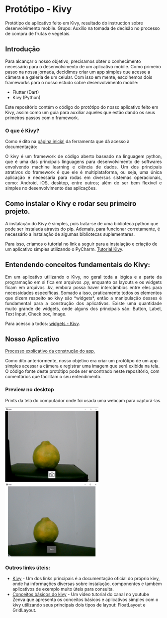 # Protótipo - Kivy

Protótipo de aplicativo feito em Kivy, resultado do instruction sobre desenvolvimento mobile.
Grupo: Auxílio na tomada de decisão no processo de compra de frutas e vegetais.

## Introdução

Para alcançar o nosso objetivo, precisamos obter o conhecimento necessário para o desenvolvimento de um aplicativo mobile. Como primeiro passo na nossa jornada, decidimos criar um app simples que acesse a câmera e a galeria de um celular. Com isso em mente, escolhemos dois frameworks para o nosso estudo sobre desenvolvimento mobile:
+ Flutter (Dart)
+ Kivy (Python)

Este repositório contém o código do protótipo do nosso aplicativo feito em Kivy, assim como um guia para auxiliar aqueles que estão dando os seus primeiros passos com o framework.

### O que é Kivy?

Como é dito na [página inicial](https://kivy.org/) da ferramenta que dá acesso à documentação:

<p align="justify">
O kivy é um framework de código aberto baseado na linguagem python, que é uma das principais linguagens para desenvolvimento de softwares envolvendo machine learning e ciência de dados. Um dos principais atrativos do framework é que ele é multiplataforma, ou seja, uma única aplicação é necessária para rodas em diversos sistemas operacionais, como: Android, iOS, desktop, entre outros; além de ser bem flexível e simples no desenvolvimento das aplicações.
<p>
  
## Como instalar o Kivy e rodar seu primeiro projeto.

A instalação do Kivy é simples, pois trata-se de uma biblioteca python que pode ser instalada através do pip. Ademais, para funcionar corretamente, é necessário a instalação de algumas bibliotecas suplementares.


Para isso, criamos o tutorial no link a seguir para a instalação e criação de um aplicativo simples utilizando o PyCharm. [Tutorial Kivy](tutorial-kivy.md).


## Entendendo conceitos fundamentais do Kivy:

<p align="justify">
Em um aplicativo utilizando o Kivy, no geral toda a lógica e a parte da programação em si fica em arquivos .py, enquanto os layouts e os widgets ficam em arquivos .kv, embora possa haver intercâmbios entre eles para necessidades específicas. Somado a isso, praticamente todos os elementos que dizem respeito ao kivy são *widgets*, então a manipulação desses é fundamental para a construção dos aplicativos. Existe uma quantidade muito grande de widgets, onde alguns dos principais são: Button, Label, Text Input, Check box, Image.
</p>

Para acesso a todos: [widgets - Kivy](https://kivy.org/doc/stable/api-kivy.uix.html).

## Nosso Aplicativo

[Processo explicativo da construção do app.](processo_explicativo.ipynb)

Como dito anteriormente, nosso objetivo era criar um protótipo de um app simples acessar a câmera e registrar uma imagem que será exibida na tela. O código fonte deste protótipo pode ser encontrado neste repositório, com comentários que facilitam o seu entendimento.

### Preview no desktop

Prints da tela do computador onde foi usada uma webcam para capturá-las.

<img src="images/preview1.png" width="300">         <img src="images/preview2.png" width="300">

### Outros links úteis:
+ [Kivy](https://kivy.org/doc/stable/) - Um dos links principais é a documentação oficial do próprio kivy, onde há informações diversas sobre instalação, componentes e também aplicativos de exemplo muito úteis para consulta.
+ [Conceitos básicos do kivy](https://www.youtube.com/watch?v=9JH8r8mz0g4&ab_channel=Zenva) - Um vídeo tutorial do canal no youtube Zenva que apresenta os conceitos básicos e aplicativos simples com o kivy utilizando seus principais dois tipos de layout: FloatLayout e GridLayout.



